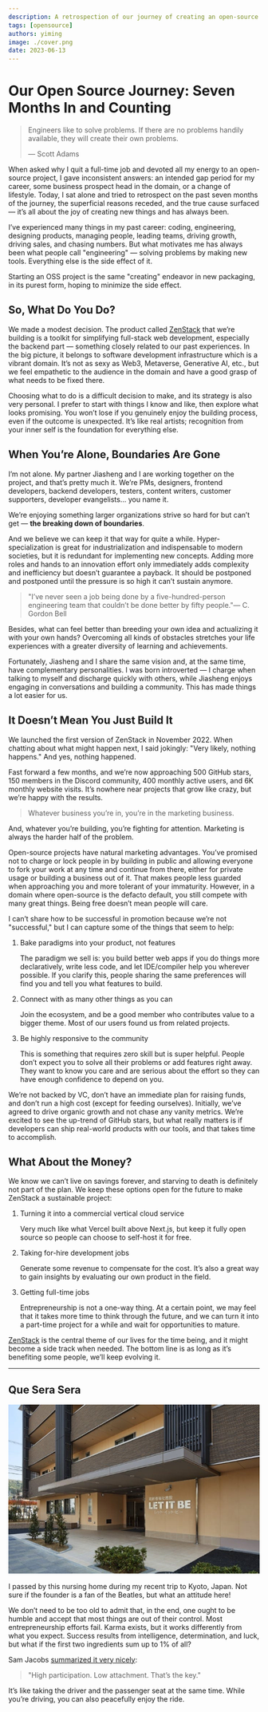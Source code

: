 ```yaml
---
description: A retrospection of our journey of creating an open-source project and dedicating seven full-time months to it, so far.
tags: [opensource]
authors: yiming
image: ./cover.png
date: 2023-06-13
---
```


# Our Open Source Journey: Seven Months In and Counting

> Engineers like to solve problems. If there are no problems handily available, they will create their own problems.
>
> — Scott Adams

When asked why I quit a full-time job and devoted all my energy to an open-source project, I gave inconsistent answers: an intended gap period for my career, some business prospect head in the domain, or a change of lifestyle. Today, I sat alone and tried to retrospect on the past seven months of the journey, the superficial reasons receded, and the true cause surfaced — it’s all about the joy of creating new things and has always been.

<!-- truncate -->

I’ve experienced many things in my past career: coding, engineering, designing products, managing people, leading teams, driving growth, driving sales, and chasing numbers. But what motivates me has always been what people call "engineering" — solving problems by making new tools. Everything else is the side effect of it.

Starting an OSS project is the same "creating" endeavor in new packaging, in its purest form, hoping to minimize the side effect.

## So, What Do You Do?

We made a modest decision. The product called [ZenStack](https://zenstack.dev/?utm_campaign=devto&utm_medium=organic&utm_content=seven-months-oss) that we’re building is a toolkit for simplifying full-stack web development, especially the backend part — something closely related to our past experiences. In the big picture, it belongs to software development infrastructure which is a vibrant domain. It’s not as sexy as Web3, Metaverse, Generative AI, etc., but we feel empathetic to the audience in the domain and have a good grasp of what needs to be fixed there.

Choosing what to do is a difficult decision to make, and its strategy is also very personal. I prefer to start with things I know and like, then explore what looks promising. You won’t lose if you genuinely enjoy the building process, even if the outcome is unexpected. It’s like real artists; recognition from your inner self is the foundation for everything else.

## When You’re Alone, Boundaries Are Gone

I’m not alone. My partner Jiasheng and I are working together on the project, and that’s pretty much it. We’re PMs, designers, frontend developers, backend developers, testers, content writers, customer supporters, developer evangelists… you name it.

We’re enjoying something larger organizations strive so hard for but can’t get — **the breaking down of boundaries**.

And we believe we can keep it that way for quite a while. Hyper-specialization is great for industrialization and indispensable to modern societies, but it is redundant for implementing new concepts. Adding more roles and hands to an innovation effort only immediately adds complexity and inefficiency but doesn’t guarantee a payback. It should be postponed and postponed until the pressure is so high it can’t sustain anymore.

>"I’ve never seen a job being done by a five-hundred-person engineering team that couldn’t be done better by fifty people."— C. Gordon Bell

Besides, what can feel better than breeding your own idea and actualizing it with your own hands? Overcoming all kinds of obstacles stretches your life experiences with a greater diversity of learning and achievements.

Fortunately, Jiasheng and I share the same vision and, at the same time, have complementary personalities. I was born introverted — I charge when talking to myself and discharge quickly with others, while Jiasheng enjoys engaging in conversations and building a community. This has made things a lot easier for us.

## It Doesn’t Mean You Just Build It

We launched the first version of ZenStack in November 2022. When chatting about what might happen next, I said jokingly: "Very likely, nothing happens." And yes, nothing happened.

Fast forward a few months, and we’re now approaching 500 GitHub stars, 150 members in the Discord community, 400 monthly active users, and 6K monthly website visits. It’s nowhere near projects that grow like crazy, but we’re happy with the results.

> Whatever business you’re in, you’re in the marketing business.

And, whatever you’re building, you’re fighting for attention. Marketing is always the harder half of the problem.

Open-source projects have natural marketing advantages. You’ve promised not to charge or lock people in by building in public and allowing everyone to fork your work at any time and continue from there, either for private usage or building a business out of it. That makes people less guarded when approaching you and more tolerant of your immaturity. However, in a domain where open-source is the defacto default, you still compete with many great things. Being free doesn’t mean people will care.

I can’t share how to be successful in promotion because we’re not "successful," but I can capture some of the things that seem to help:

1. Bake paradigms into your product, not features

    The paradigm we sell is: you build better web apps if you do things more declaratively, write less code, and let IDE/compiler help you wherever possible. If you clarify this, people sharing the same preferences will find you and tell you what features to build.

1. Connect with as many other things as you can

    Join the ecosystem, and be a good member who contributes value to a bigger theme. Most of our users found us from related projects.

1. Be highly responsive to the community

    This is something that requires zero skill but is super helpful. People don’t expect you to solve all their problems or add features right away. They want to know you care and are serious about the effort so they can have enough confidence to depend on you.

We’re not backed by VC, don’t have an immediate plan for raising funds, and don’t run a high cost (except for feeding ourselves). Initially, we’ve agreed to drive organic growth and not chase any vanity metrics. We’re excited to see the up-trend of GitHub stars, but what really matters is if developers can ship real-world products with our tools, and that takes time to accomplish.

## What About the Money?

We know we can’t live on savings forever, and starving to death is definitely not part of the plan. We keep these options open for the future to make ZenStack a sustainable project:

1. Turning it into a commercial vertical cloud service

    Very much like what Vercel built above Next.js, but keep it fully open source so people can choose to self-host it for free.

1. Taking for-hire development jobs

    Generate some revenue to compensate for the cost. It’s also a great way to gain insights by evaluating our own product in the field.

1. Getting full-time jobs

    Entrepreneurship is not a one-way thing. At a certain point, we may feel that it takes more time to think through the future, and we can turn it into a part-time project for a while and wait for opportunities to mature.

[ZenStack](https://zenstack.dev/?utm_campaign=devto&utm_medium=organic&utm_content=seven-months-oss) is the central theme of our lives for the time being, and it might become a side track when needed. The bottom line is as long as it’s benefiting some people, we’ll keep evolving it.

---

## Que Sera Sera

![Nursing home in Kyoto, Japan](./nursinghome.jpeg)

I passed by this nursing home during my recent trip to Kyoto, Japan. Not sure if the founder is a fan of the Beatles, but what an attitude here!

We don’t need to be too old to admit that, in the end, one ought to be humble and accept that most things are out of their control. Most entrepreneurship efforts fail. Karma exists, but it works differently from what you expect. Success results from intelligence, determination, and luck, but what if the first two ingredients sum up to 1% of all?

Sam Jacobs [summarized it very nicely](https://www.linkedin.com/feed/update/urn:li:activity:7010629977876443138?updateEntityUrn=urn%3Ali%3Afs_feedUpdate%3A%28V2%2Curn%3Ali%3Aactivity%3A7010629977876443138%29):

> "High participation. Low attachment. That’s the key."

It’s like taking the driver and the passenger seat at the same time. While you’re driving, you can also peacefully enjoy the ride.